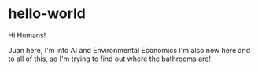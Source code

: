 # hello-world

Hi Humans!

Juan here, I'm into AI and Environmental Economics
I'm also new here and to all of this, so I'm trying to find out where the bathrooms are!
